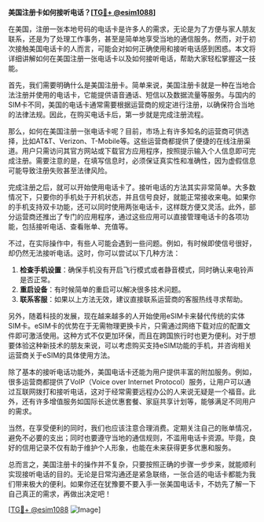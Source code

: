 **美国注册卡如何接听电话？[[TG💪+ @esim1088](https://t.me/s/esim1088)]**

在美国，注册一张本地号码的电话卡是许多人的需求，无论是为了方便与家人朋友联系，还是为了处理工作事务，甚至是简单地享受当地的通信服务。然而，对于初次接触美国电话卡的人而言，可能会对如何正确使用和接听电话感到困惑。本文将详细讲解如何在美国注册一张电话卡以及如何接听电话，帮助大家轻松掌握这一技能。

首先，我们需要明确什么是美国注册卡。简单来说，美国注册卡就是一种在当地合法注册并使用的电话卡，它能提供语音通话、短信以及数据流量等服务。与国内的SIM卡不同，美国的电话卡通常需要根据运营商的规定进行注册，以确保符合当地的法律法规。因此，在购买电话卡后，第一步就是完成注册流程。

那么，如何在美国注册一张电话卡呢？目前，市场上有许多知名的运营商可供选择，比如AT&T、Verizon、T-Mobile等。这些运营商都提供了便捷的在线注册渠道。用户只需访问其官方网站或下载官方应用程序，按照提示输入个人信息即可完成注册。需要注意的是，在填写信息时，必须保证真实性和准确性，因为虚假信息可能导致注册失败甚至法律风险。

完成注册之后，就可以开始使用电话卡了。接听电话的方法其实非常简单。大多数情况下，只要你的手机处于开机状态，并且信号良好，就能正常接收来电。如果你的手机支持双卡功能，还可以同时使用两张电话卡，这样既方便又灵活。此外，部分运营商还推出了专门的应用程序，通过这些应用可以直接管理电话卡的各项功能，包括接听电话、查看账单、充值等。

不过，在实际操作中，有些人可能会遇到一些问题。例如，有时候即使信号很好，却仍然无法接听电话。这时，你可以尝试以下几种方法：

1. **检查手机设置**：确保手机没有开启飞行模式或者静音模式，同时确认来电铃声是否正常。
2. **重启设备**：有时候简单的重启可以解决很多技术问题。
3. **联系客服**：如果以上方法无效，建议直接联系运营商的客服热线寻求帮助。

另外，随着科技的发展，现在越来越多的人开始使用eSIM卡来替代传统的实体SIM卡。eSIM卡的优势在于无需物理更换卡片，只需通过网络下载对应的配置文件即可激活使用。这种方式不仅更加环保，而且在跨国旅行时也更为便利。对于想要体验这种新技术的朋友来说，可以考虑购买支持eSIM功能的手机，并咨询相关运营商关于eSIM的具体使用方法。

除了基本的接听电话功能外，美国电话卡还能为用户提供丰富的附加服务。例如，很多运营商都提供了VoIP（Voice over Internet Protocol）服务，让用户可以通过互联网拨打和接听电话，这对于经常需要远程办公的人来说无疑是一个福音。此外，还有许多增值服务如国际长途优惠套餐、家庭共享计划等，能够满足不同用户的需求。

当然，在享受便利的同时，我们也应该注意合理消费。定期关注自己的账单情况，避免不必要的支出；同时也要遵守当地的通信规则，不滥用电话卡资源。毕竟，良好的信用记录不仅有助于维护个人形象，也能在未来获得更多优惠和服务。

总而言之，美国注册卡的操作并不复杂，只要按照正确的步骤一步步来，就能顺利实现接听电话的目的。无论是日常沟通还是紧急联络，一张合适的电话卡都能为我们带来极大的便利。如果你还在犹豫要不要入手一张美国电话卡，不妨先了解一下自己真正的需求，再做出决定吧！

[[TG💪+ @esim1088](https://t.me/s/esim1088) ![Image](https://i.postimg.cc/4NQfJmqS/Snipaste-2025-05-13-00-14-12.png)]